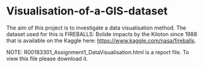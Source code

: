 # Visualisation-of-a-GIS-dataset

The aim of this project is to investigate a data visualisation method. 
The dataset used for this is FIREBALLS: Bolide impacts by the Kiloton since 1988 that is available on the Kaggle here: https://www.kaggle.com/nasa/fireballs. 

NOTE: R00183301_Assignment1_DataVisualisation.html is a report file. To view this file please download it.
